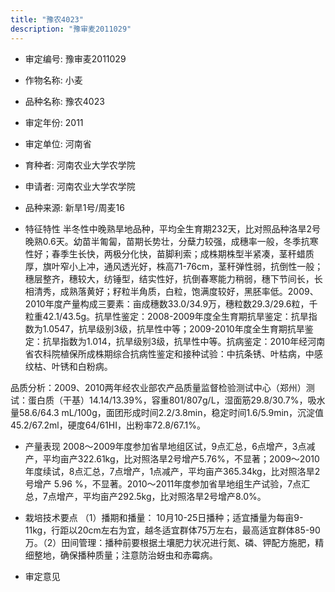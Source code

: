 ```yaml
---
title: "豫农4023"
description: "豫审麦2011029"
---
```

* 审定编号:  豫审麦2011029

*  作物名称:  小麦

*  品种名称:  豫农4023

*  审定年份:  2011

*  审定单位:  河南省

* 育种者:  河南农业大学农学院

*  申请者:  河南农业大学农学院

*  品种来源:  新旱1号/周麦16


*  特征特性
半冬性中晚熟旱地品种，平均全生育期232天，比对照品种洛旱2号晚熟0.6天。幼苗半匍匐，苗期长势壮，分蘖力较强，成穗率一般，冬季抗寒性好；春季生长快，两极分化快，苗脚利索；成株期株型半紧凑，茎秆蜡质厚，旗叶窄小上冲，通风透光好，株高71-76cm，茎秆弹性弱，抗倒性一般；穗层整齐，穗较大，纺锤型，结实性好，抗倒春寒能力稍弱，穗下节间长，长相清秀，成熟落黄好；籽粒半角质，白粒，饱满度较好，黑胚率低。2009、2010年度产量构成三要素：亩成穗数33.0/34.9万，穗粒数29.3/29.6粒，千粒重42.1/43.5g。抗旱性鉴定：2008-2009年度全生育期抗旱鉴定：抗旱指数为1.0547，抗旱级别3级，抗旱性中等；2009-2010年度全生育期抗旱鉴定：抗旱指数为1.014，抗旱级别3级，抗旱性中等。抗病鉴定：2010年经河南省农科院植保所成株期综合抗病性鉴定和接种试验：中抗条锈、叶枯病，中感纹枯、叶锈和白粉病。
品质分析：2009、2010两年经农业部农产品质量监督检验测试中心（郑州）测试：蛋白质（干基）14.14/13.39%，容重801/807g/L，湿面筋29.8/30.7%，吸水量58.6/64.3 mL/100g，面团形成时间2.2/3.8min，稳定时间1.6/5.9min，沉淀值45.2/67.2ml，硬度64/61HI，出粉率72.8/67.1%。


*  产量表现
2008～2009年度参加省旱地组区试，9点汇总，6点增产，3点减产，平均亩产322.61kg，比对照洛旱2号增产5.76%，不显著；2009～2010年度续试，8点汇总，7点增产，1点减产，平均亩产365.34kg，比对照洛旱2号增产 5.96 %，不显著。2010～2011年度参加省旱地组生产试验，7点汇总，7点增产，平均亩产292.5kg，比对照洛旱2号增产8.0%。


*  栽培技术要点
（1）播期和播量： 10月10-25日播种；适宜播量为每亩9-11kg，行距以20cm左右为宜，越冬适宜群体75万左右，最高适宜群体85-90万。（2）田间管理：播种前要根据土壤肥力状况进行氮、磷、钾配方施肥，精细整地，确保播种质量；注意防治蚜虫和赤霉病。


*  审定意见

